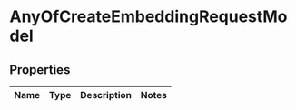 # AnyOfCreateEmbeddingRequestModel

## Properties
Name | Type | Description | Notes
------------ | ------------- | ------------- | -------------
